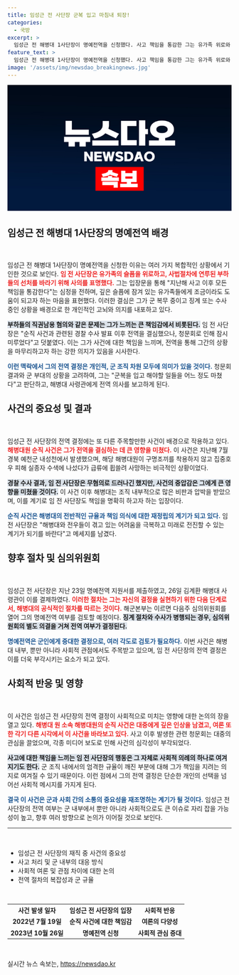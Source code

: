 ```yaml
---
title: 임성근 전 사단장 군복 입고 마침내 퇴장!
categories:
  - 국방
excerpt: >
  임성근 전 해병대 1사단장이 명예전역을 신청했다. 사고 책임을 통감한 그는 유가족 위로와 부하 선처를 바라는 마음을 전하며, 군복을 입고 해야 할 일들을 마쳤다고 밝혔다. 그의 전역이 해병대의 미래에 긍정적 영향을 미치기를 희망한다.
feature_text: >
  임성근 전 해병대 1사단장이 명예전역을 신청했다. 사고 책임을 통감한 그는 유가족 위로와 부하 선처를 바라는 마음을 전하며, 군복을 입고 해야 할 일들을 마쳤다고 밝혔다. 그의 전역이 해병대의 미래에 긍정적 영향을 미치기를 희망한다.
image: '/assets/img/newsdao_breakingnews.jpg'
---
```


<p><img src="/assets/img/newsdao_breakingnews.jpg" alt="firstkoreanews 속보" /></p>

<h2 data-ke-size="size26">임성근 전 해병대 1사단장의 명예전역 배경</h2>

<p data-ke-size="size16">&nbsp;</p>

<p>임성근 전 해병대 1사단장이 명예전역을 신청한 이유는 여러 가지 복합적인 상황에서 기인한 것으로 보인다. <b><span style="color: #ee2323;">임 전 사단장은 유가족의 슬픔을 위로하고, 사법절차에 연루된 부하들의 선처를 바라기 위해 사의를 표명했다.</span></b> 그는 입장문을 통해 "지난해 사고 이후 모든 책임을 통감한다"는 심정을 전하며, 깊은 슬픔에 잠겨 있는 유가족들에게 조금이라도 도움이 되고자 하는 마음을 표현했다. 이러한 결심은 그가 군 복무 중이고 징계 또는 수사 중인 상황을 배경으로 한 개인적인 고뇌와 의지를 내포하고 있다. </p>

<p><b><span style="background-color: #21538527;">부하들의 직권남용 혐의와 같은 문제는 그가 느끼는 큰 책임감에서 비롯된다.</span></b> 임 전 사단장은 "순직 사건과 관련된 경찰 수사 발표 이후 전역을 결심했으나, 청문회로 인해 잠시 미루었다"고 덧붙였다. 이는 그가 사건에 대한 책임을 느끼며, 전역을 통해 그간의 상황을 마무리하고자 하는 강한 의지가 있음을 시사한다. </p>

<p><b><span style="color: #1a5490;">이런 맥락에서 그의 전역 결정은 개인적, 군 조직 차원 모두에 의미가 있을 것이다.</span></b> 청문회 결과와 군 부대의 상황을 고려하여, 그는 "군복을 입고 해야할 일들을 어느 정도 마쳤다"고 판단하고, 해병대 사령관에게 전역 의사를 보고하게 된다. </p>

<h2 data-ke-size="size26">사건의 중요성 및 결과</h2>

<p data-ke-size="size16">&nbsp;</p>

<p>임성근 전 사단장의 전역 결정에는 또 다른 주목할만한 사건이 배경으로 작용하고 있다. <b><span style="color: #ee2323;">해병대원 순직 사건은 그가 전역을 결심하는 데 큰 영향을 미쳤다.</span></b> 이 사건은 지난해 7월 경북 예천군 내성천에서 발생했으며, 해당 해병대원이 구명조끼를 착용하지 않고 집중호우 피해 실종자 수색에 나섰다가 급류에 휩쓸려 사망하는 비극적인 상황이었다. </p>

<p><b><span style="background-color: #21538527;">경찰 수사 결과, 임 전 사단장은 무혐의로 드러나긴 했지만, 사건의 중압감은 그에게 큰 영향을 미쳤을 것이다.</span></b> 이 사건 이후 해병대는 조직 내부적으로 많은 비판과 압박을 받았으며, 이를 계기로 임 전 사단장도 책임을 명확히 하고자 하는 입장이다. </p>

<p><b><span style="color: #1a5490;">순직 사건은 해병대의 전반적인 규율과 책임 의식에 대한 재정립의 계기가 되고 있다.</span></b> 임 전 사단장은 "해병대와 전우들이 겪고 있는 어려움을 극복하고 미래로 전진할 수 있는 계기가 되기를 바란다"고 메세지를 남겼다.</p>

<h2 data-ke-size="size26">향후 절차 및 심의위원회</h2>

<p data-ke-size="size16">&nbsp;</p>

<p>임성근 전 사단장은 지난 23일 명예전역 지원서를 제출하였고, 26일 김계환 해병대 사령관이 이를 결제하였다. <b><span style="color: #ee2323;">이러한 절차는 그는 자신의 결정을 실현하기 위한 다음 단계로서, 해병대의 공식적인 절차를 따르는 것이다.</span></b> 해군본부는 이르면 다음주 심의위원회를 열어 그의 명예전역 여부를 검토할 예정이다. <b><span style="background-color: #21538527;">징계 절차와 수사가 병행되는 경우, 심의위원회의 별도 의결을 거쳐 전역 여부가 결정된다.</span></b> </p>

<p><b><span style="color: #1a5490;">명예전역은 군인에게 중대한 결정으로, 여러 각도로 검토가 필요하다.</span></b> 이번 사건은 해병대 내부, 뿐만 아니라 사회적 관점에서도 주목받고 있으며, 임 전 사단장의 전역 결정은 이를 더욱 부각시키는 요소가 되고 있다. </p>

<h2 data-ke-size="size26">사회적 반응 및 영향</h2>

<p data-ke-size="size16">&nbsp;</p>

<p>이 사건은 임성근 전 사단장의 전역 결정이 사회적으로 미치는 영향에 대한 논의의 장을 열고 있다. <b><span style="color: #ee2323;">해병대 원 소속 해병대원의 순직 사건은 대중에게 깊은 인상을 남겼고, 여론 또한 각기 다른 시각에서 이 사건을 바라보고 있다.</span></b> 사고 이후 발생한 관련 청문회는 대중의 관심을 끌었으며, 각종 미디어 보도로 인해 사건의 심각성이 부각되었다. </p>

<p><b><span style="background-color: #21538527;">사고에 대한 책임을 느끼는 임 전 사단장의 행동은 그 자체로 사회적 의례의 하나로 여겨지기도 한다.</span></b> 군 조직 내에서의 엄격한 규율이 깨진 부분에 대해 그가 책임을 지려는 의지로 여겨질 수 있기 때문이다. 이런 점에서 그의 전역 결정은 단순한 개인의 선택을 넘어선 사회적 메시지를 가지게 된다. </p>

<p><b><span style="color: #1a5490;">결국 이 사건은 군과 사회 간의 소통의 중요성을 재조명하는 계기가 될 것이다.</span></b> 임성근 전 사단장의 전역 여부는 군 내부에서 뿐만 아니라 사회적으로도 큰 이슈로 자리 잡을 가능성이 높고, 향후 여러 방향으로 논의가 이어질 것으로 보인다. </p>

<hr>

<p data-ke-size="size16">&nbsp;</p>

<ul>
    <li>임성근 전 사단장의 재직 중 사건의 중요성</li>
    <li>사고 처리 및 군 내부의 대응 방식</li>
    <li>사회적 여론 및 관점 차이에 대한 논의</li>
    <li>전역 절차의 복잡성과 군 규율</li>
</ul>

<p data-ke-size="size16">&nbsp;</p>

<table style="width:100%">
    <tr>
        <th style="text-align: center; height: 17px;"><b>사건 발생 일자</b></th>
        <th style="text-align: center; height: 17px;"><b>임성근 전 사단장의 입장</b></th>
        <th style="text-align: center; height: 17px;"><b>사회적 반응</b></th>
    </tr>
    <tr>
        <td style="text-align: center; height: 17px;"><b>2022년 7월 19일</b></td>
        <td style="text-align: center; height: 17px;"><b>순직 사건에 대한 책임감</b></td>
        <td style="text-align: center; height: 17px;"><b>여론의 다양성</b></td>
    </tr>
    <tr>
        <td style="text-align: center; height: 17px;"><b>2023년 10월 26일</b></td>
        <td style="text-align: center; height: 17px;"><b>명예전역 신청</b></td>
        <td style="text-align: center; height: 17px;"><b>사회적 관심 증대</b></td>
    </tr>
</table>

<p data-ke-size="size16">&nbsp;</p>
실시간 뉴스 속보는, <a href="https://newsdao.kr" rel="dofollow">https://newsdao.kr</a>


